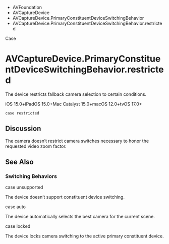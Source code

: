 

- AVFoundation
- AVCaptureDevice
- AVCaptureDevice.PrimaryConstituentDeviceSwitchingBehavior
-  AVCaptureDevice.PrimaryConstituentDeviceSwitchingBehavior.restricted 

Case

# AVCaptureDevice.PrimaryConstituentDeviceSwitchingBehavior.restricted

The device restricts fallback camera selection to certain conditions.

iOS 15.0+iPadOS 15.0+Mac Catalyst 15.0+macOS 12.0+tvOS 17.0+

``` source
case restricted
```

## Discussion

The camera doesn’t restrict camera switches necessary to honor the requested video zoom factor.

## See Also

### Switching Behaviors

case unsupported

The device doesn’t support constituent device switching.

case auto

The device automatically selects the best camera for the current scene.

case locked

The device locks camera switching to the active primary constituent device.

